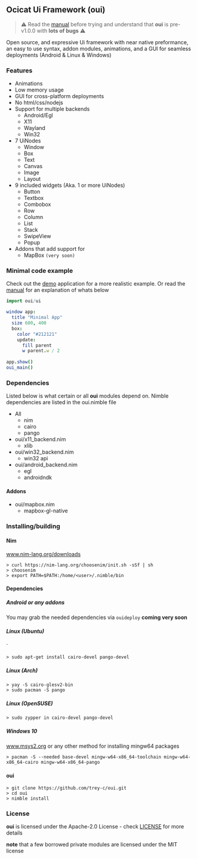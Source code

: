 ## Ocicat Ui Framework (oui)

> :warning: Read the [manual](doc/MANUAL.md) before trying and understand that **oui** is pre-v1.0.0 with **lots of bugs** :warning:

Open source, and expressive Ui framework with near native preformance, an easy to use syntax, addon modules, animations, and a GUI for seamless deployments (Android & Linux & Windows)

### Features

- Animations
- Low memory usage
- GUI for cross-platform deployments
- No html/css/nodejs
- Support for multiple backends
  * Android/Egl
  * X11
  * Wayland
  * Win32
- 7 UiNodes
  * Window
  * Box
  * Text
  * Canvas
  * Image
  * Layout
- 9 included widgets (Aka. 1 or more UiNodes)
  * Button
  * Textbox
  * Combobox
  * Row
  * Column
  * List
  * Stack
  * SwipeView
  * Popup
- Addons that add support for
  * MapBox `(very soon)`

### Minimal code example

Check out the [demo](/demo) application for a more realistic example. Or read the [manual](doc/MANUAL.md) for an explanation of whats below

```nim
import oui/ui

window app:
  title "Minimal App"
  size 600, 400
  box:
    color "#212121"
    update:
      fill parent
      w parent.w / 2
  
app.show()
oui_main()
```

### Dependencies

Listed below is what certain or all **oui** modules depend on. Nimble dependencies are listed in the oui.nimble file

- All
  * nim
  * cairo
  * pango
- oui/x11_backend.nim
  * xlib
- oui/win32_backend.nim
  * win32 api
- oui/android_backend.nim
  * egl
  * androidndk

#### Addons

- oui/mapbox.nim
  * mapbox-gl-native

### Installing/building

#### Nim

www.nim-lang.org/downloads

```shell
> curl https://nim-lang.org/choosenim/init.sh -sSf | sh
> choosenim
> export PATH=$PATH:/home/<user>/.nimble/bin
```
#### Dependencies

##### Android or any addons

You may grab the needed dependencies via `ouideploy` **coming very soon**

##### Linux (Ubuntu)
`
```shell
> sudo apt-get install cairo-devel pango-devel
```

##### Linux (Arch)


```shell
> yay -S cairo-glesv2-bin
> sudo pacman -S pango
```

##### Linux (OpenSUSE)

```shell
> sudo zypper in cairo-devel pango-devel
```

##### Windows 10

www.msys2.org or any other method for installing mingw64 packages

```shell
> pacman -S --needed base-devel mingw-w64-x86_64-toolchain mingw-w64-x86_64-cairo mingw-w64-x86_64-pango
```
#### oui

```shell
> git clone https://github.com/trey-c/oui.git
> cd oui
> nimble install
```

### License

**oui** is licensed under the Apache-2.0 License - check [LICENSE](LICENSE) for more details

**note** that a few borrowed private modules are licensed under the MIT license
